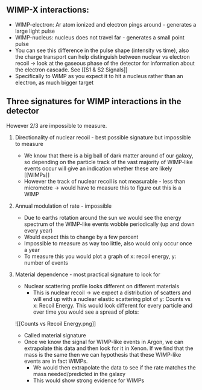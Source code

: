   ## WIMP-X interactions:
-   WIMP-electron: Ar atom ionized and electron pings around - generates a large light pulse
-   WIMP-nucleus: nucleus does not travel far - generates a small point pulse
-   You can see this difference in the pulse shape (intensity vs time), also the charge transport can help distinguish between nuclear vs electron recoil -> look at the gaseous phase of the detector for information about the electron cascade. See [[S1 & S2 Signals]]
-   Specifically to WIMP as you expect it to hit a nucleus rather than an electron, as much bigger target

## Three signatures for WIMP interactions in the detector
However 2/3 are impossible to measure.

1.  Directionality of nuclear recoil - best possible signature but impossible to measure
	- We know that there is a big ball of dark matter around of our galaxy, so depending on the particle track of the vast majority of WIMP-like events occur will give an indication whether these are likely [[WIMPs]]
	- However the track of nuclear recoil is not measurable - less than micrometre -> would have to measure this to figure out this is a WIMP

2.  Annual modulation of rate - impossible
	- Due to earths rotation around the sun we would see the energy spectrum of the WIMP-like events wobble periodically (up and down every year)
	- Would expect this to change by a few percent
	- Impossible to measure as way too little, also would only occur once a year
	- To measure this you would plot a graph of x: recoil energy, y: number of events

3.  Material dependence - most practical signature to look for
	- Nuclear scattering profile looks different on different materials
		- This is nuclear recoil → we expect a distribution of scatters and will end up with a nuclear elastic scattering plot of y: Counts vs x: Recoil Energy. This would look different for every particle and over time you would see a spread of plots:
		
	![[Counts vs Recoil Energy.png]]
		
	- Called material signature
	- Once we know the signal for WIMP-like events in Argon, we can extrapolate this data and then look for it in Xenon. If we find that the mass is the same then we can hypothesis that these WIMP-like events are in fact WIMPs.
		- We would then extrapolate the data to see if the rate matches the mass needed/predicted in the galaxy
		- This would show strong evidence for WIMPs